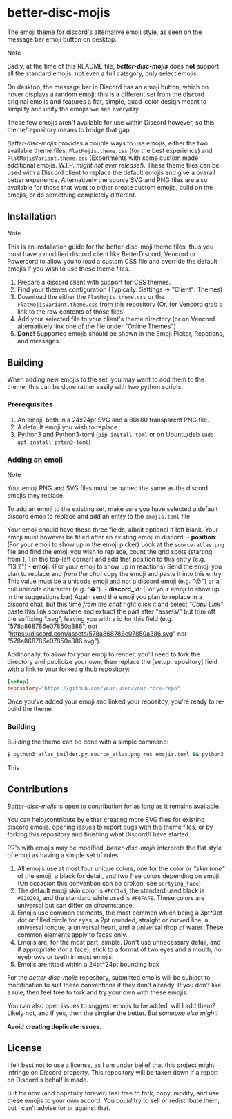 # better-disc-mojis

The emoji theme for discord's alternative emoji style, as seen on the message bar emoji button on desktop.

> [!NOTE]
> Sadly, at the time of this README file, _**better-disc-mojis**_ does **not** support all the standard emojis, not even a full category, only select emojis.

On desktop, the message bar in Discord has an emoji button, which on hover displays a random emoji; this is a different set from the discord original emojis and features a flat, simple, quad-color design meant to simplify and unify the emojis we see everyday.

These few emojis aren't available for use within Discord however, so this theme/repository means to bridge that gap.

_Better-disc-mojis_ provides a couple ways to use emojis, either the two available theme files: `FlatMojis.theme.css` (for the best experience) and `FlatMojisVariant.theme.css` (Experiments with some custom made additional emojis. W.I.P. _might not ever release!_). These theme files can be used with a Discord client to replace the default emojis and give a overall better experience. Alternatively the source SVG and PNG files are also available for those that want to either create custom emojis, build on the emojis, or do something completely different.

## Installation

> [!NOTE]
> This is an installation guide for the better-disc-moji theme files, thus you must have a modified discord client like BetterDiscord, Vencord or Powercord to allow you to load a custom CSS file and override the default emojis if you wish to use these theme files.

1. Prepare a discord client with support for CSS themes.
2. Find your themes configuration (Typically: Settings -> "Client": Themes)
3. Download the either the `FlatMojis.theme.css` or the `FlatMojisVariant.theme.css` from this repository (Or, for Vencord grab a link to the raw contents of those files)
4. Add your selected file to your client's theme directory (or on Vencord alternatively link one of the file under "Online Themes")
5. **Done!** Supported emojis should be shown in the Emoji Picker, Reactions, and messages.

## Building

When adding new emojis to the set, you may want to add them to the theme, this can be done rather easily with two python scripts.

### Prerequisites
1. An emoji, both in a 24x24pt SVG and a 80x80 transparent PNG file.
2. A default emoji you wish to replace.
3. Python3 and Python3-toml (`pip install toml` or on Ubuntu/deb `sudo apt install pyton3-toml`)

### Adding an emoji

> [!NOTE]
> Your emoji PNG and SVG files must be named the same as the discord emojis they replace.

To add an emoji to the existing set, make sure you have selected a default discord emoji to replace and add an entry to the `emojis.toml` file

Your emoji should have these three fields, albeit optional if left blank. Your emoji must however be titled after an existing emoji in discord:
    - **position**: (For your emoji to show up in the emoji picker) Look at the `source-atlas.png` file and find the emoji you wish to replace, count the grid spots (starting from 1, 1 in the top-left corner) and add that position to this entry (e.g. "13,2")
    - **emoji**: (For your emoji to show up in reactions) Send the emoji you plan to replace and _from the chat_ copy the emoji and paste it into this entry. This value must be a unicode emoji and not a discord emoji (e.g. ":dizzy_face:") or a null unicode character (e.g. "�").
    - **discord_id**: (For your emoji to show up in the suggestions bar) Again send the emoji you plan to replace in a discord chat, but this time _from the chat_ right click it and select _"Copy Link"_ paste this link somewhere and extract the part after "assets/" but trim off the suffixing ".svg", leaving you with a id for this field (e.g. "578a868786e07850a386", not "https://discord.com/assets/578a868786e07850a386.svg" nor "578a868786e07850a386.svg").

Additionally, to allow for your emoji to render, you'll need to fork the directory and publicize your own, then replace the [setup.repository] field with a link to your forked github repository:
```toml
[setup]
repository="https://github.com/your-user/your-fork-repo"
```

Once you've added your emoji and linked your repositoy, you're ready to re-build the theme.

### Building

Building the theme can be done with a simple command: 

```bash
$ python3 atlas_builder.py source_atlas.png res emojis.toml && python3 css_builder.py
```

This 

## Contributions

_Better-disc-mojis_ is open to contribution for as long as it remains available.

You can help/contribute by either creating more SVG files for existing discord emojis, opening issues to report bugs with the theme files, or by forking this repository and finishing what Discord/I have started.

PR's with emojis may be modified, _better-disc-mojis_ interprets the flat style of emoji as having a simple set of rules:

1. All emojis use at most four unique colors, one for the color or _"skin tone"_ of the emoji, a black for detail, and two free colors depending on emoji. (On occasion this convention can be broken, see `partying_face`)
2. The default emoji skin color is `#FCC145`, the standard used black is `#020202`, and the standard white used is `#F6FAFE`. These colors are universal but can differ on circumstance.
3. Emojis use common elements, the most common which being a 3pt*3pt dot or filled circle for eyes, a 2pt rounded, straight or curved line, a universal tongue, a universal heart, and a universal drop of water. These common elements apply to faces only.
4. Emojis are, for the most part, simple. Don't use unnecessary detail, and if appropriate (for a face), stick to a format of two eyes and a mouth, no eyebrows or teeth in most emojis.
5. Emojis are fitted within a 24pt*24pt bounding box

For the _better-disc-mojis_ repository, submitted emojis will be subject to modification to suit these conventions if they don't already. If you don't like a rule, then feel free to fork and try your own with these emojis.

You can also open issues to suggest emojis to be added, will I add them? Likely not, and if yes, then the simpler the better. _But someone else might!_

**Avoid creating duplicate issues.**

## License

I felt best not to use a license, as I am under belief that this project might infringe on Discord property. This repository will be taken down if a report on Discord's behalf is made.

But for now (and hopefully forever) feel free to fork, copy, modify, and use these emojis to your own accord. You _could_ try to sell or redistribute them, but I can't advise for or against that.
